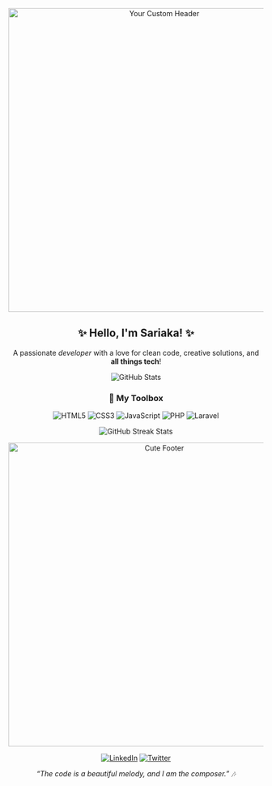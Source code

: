 <!-- Header Image (you can replace with a cute or minimalist design) -->
<p align="center">
  <img src="https://your-image-url.com/header-image.png" alt="Your Custom Header" width="600" />
</p>

<h2 align="center">✨ Hello, I'm Sariaka! ✨</h2>

<!-- Add a short, welcoming message -->
<p align="center">
  A passionate <em>developer</em> with a love for clean code, creative solutions, and <strong>all things tech</strong>!
</p>

<!-- GitHub Stats (optional, to display contributions) -->
<p align="center">
  <img src="https://github-readme-stats.vercel.app/api?username=yourusername&show_icons=true&theme=rose_pine" alt="GitHub Stats" />
</p>

<!-- Skills Section -->
<h3 align="center">🔧 My Toolbox</h3>

<!-- Use icons for programming languages and tools -->
<p align="center">
  <!-- Replace with your own skills and icons -->
  <img src="https://img.shields.io/badge/HTML5-E34F26?style=for-the-badge&logo=html5&logoColor=white" alt="HTML5" />
  <img src="https://img.shields.io/badge/CSS3-1572B6?style=for-the-badge&logo=css3&logoColor=white" alt="CSS3" />
  <img src="https://img.shields.io/badge/JavaScript-F7DF1E?style=for-the-badge&logo=javascript&logoColor=black" alt="JavaScript" />
  <img src="https://img.shields.io/badge/PHP-777BB4?style=for-the-badge&logo=php&logoColor=white" alt="PHP" />
  <img src="https://img.shields.io/badge/Laravel-FF2D20?style=for-the-badge&logo=laravel&logoColor=white" alt="Laravel" />
</p>

<!-- Additional GitHub Contributions -->
<p align="center">
  <img src="https://github-readme-streak-stats.herokuapp.com/?user=yourusername&theme=rose_pine" alt="GitHub Streak Stats" />
</p>

<!-- Custom Footer Image -->
<p align="center">
  <img src="https://your-image-url.com/footer-image.png" alt="Cute Footer" width="600" />
</p>

<!-- Add Social Media Links -->
<p align="center">
  <a href="https://www.linkedin.com/in/yourusername/"><img src="https://img.shields.io/badge/LinkedIn-0077B5?style=for-the-badge&logo=linkedin&logoColor=white" alt="LinkedIn" /></a>
  <a href="https://twitter.com/yourusername"><img src="https://img.shields.io/badge/Twitter-1DA1F2?style=for-the-badge&logo=twitter&logoColor=white" alt="Twitter" /></a>
</p>

<!-- Cute Quote -->
<p align="center">
  <em>“The code is a beautiful melody, and I am the composer.” 🎶</em>
</p>
